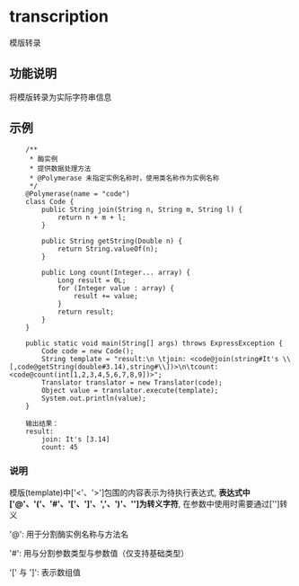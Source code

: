 # transcription
模版转录

## 功能说明
将模版转录为实际字符串信息

## 示例
```
    /**
     * 酶实例
     * 提供数据处理方法
     * @Polymerase 未指定实例名称时，使用类名称作为实例名称
     */
    @Polymerase(name = "code")
    class Code {
        public String join(String n, String m, String l) {
            return n + m + l;
        }

        public String getString(Double n) {
            return String.valueOf(n);
        }

        public Long count(Integer... array) {
            Long result = 0L;
            for (Integer value : array) {
                result += value;
            }
            return result;
        }
    }

    public static void main(String[] args) throws ExpressException {
        Code code = new Code();
        String template = "result:\n \tjoin: <code@join(string#It's \\[,code@getString(double#3.14),string#\\])>\n\tcount: <code@count(int[1,2,3,4,5,6,7,8,9])>";
        Translator translator = new Translator(code);
        Object value = translator.execute(template);
        System.out.println(value);
    }

    输出结果：
    result:
     	join: It's [3.14]
    	count: 45
```

### 说明
模版(template)中['<'、'>']包围的内容表示为待执行表达式, **表达式中['@'、'('、'#'、'['、']'、','、')'、'\']为转义字符**, 在参数中使用时需要通过['\']转义

'@': 用于分割酶实例名称与方法名

'#': 用与分割参数类型与参数值（仅支持基础类型）

'[' 与 ']': 表示数组值
